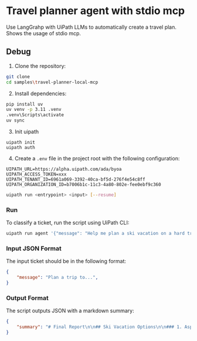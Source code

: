 # Travel planner agent with stdio mcp

Use LangGrahp with UiPath LLMs to automatically create a travel plan.
Shows the usage of stdio mcp.

## Debug

1. Clone the repository:
```bash
git clone
cd samples\travel-planner-local-mcp
```

2. Install dependencies:
```bash
pip install uv
uv venv -p 3.11 .venv
.venv\Scripts\activate
uv sync
```

3. Init uipath
```
uipath init
uipath auth
```

4. Create a `.env` file in the project root with the following configuration:
```env
UIPATH_URL=https://alpha.uipath.com/ada/byoa
UIPATH_ACCESS_TOKEN=xxx
UIPATH_TENANT_ID=6961a069-3392-40ca-bf5d-276f4e54c8ff
UIPATH_ORGANIZATION_ID=b7006b1c-11c3-4a80-802e-fee0ebf9c360
```

```bash
uipath run <entrypoint> <input> [--resume]
```

### Run

To classify a ticket, run the script using UiPath CLI:

```bash
uipath run agent '{"message": "Help me plan a ski vacation on a hard track." }'
```

### Input JSON Format

The input ticket should be in the following format:
```json
{
    "message": "Plan a trip to...",
}
```

### Output Format

The script outputs JSON with a markdown summary:
```json
{
    "summary": "# Final Report\n\n## Ski Vacation Options\n\n### 1. Aspen Snowmass\n- **Location:** Colorado, USA\n- **Elevation:** 12,510 ft\n- **Trails:** 362\n- **Best For:** Intermediate to advanced skiers\n- **Season:** November to April\n- **Highlights:** Aspen Snowmass features four mountains with varied terrain, luxury amenities, and a vibrant après-ski scene.\n- **Weather Forecast:** Currently unavailable, but typically sunny and around 75°F based on seasonal averages.\n\n### 2. Vail\n- **Location:** Colorado, USA\n- **Elevation:** 11,570 ft\n- **Trails:** 195\n- **Best For:** Intermediate to advanced skiers\n- **Season:** November to April\n- **Highlights:** Vail is known for its Back Bowls, European-style village, and extensive groomed terrain.\n- **Current Weather:** 25°F, Light Snow with 70% humidity and 8 mph winds. Current snow depth is 30 inches.\n\nBoth Aspen Snowmass and Vail offer excellent facilities and challenging tracks for advanced skiers. You can enjoy a mix of thrilling ski experiences and luxurious amenities. Vail currently has favorable skiing conditions with fresh snow, making it an attractive option for your ski vacation."
}
```
